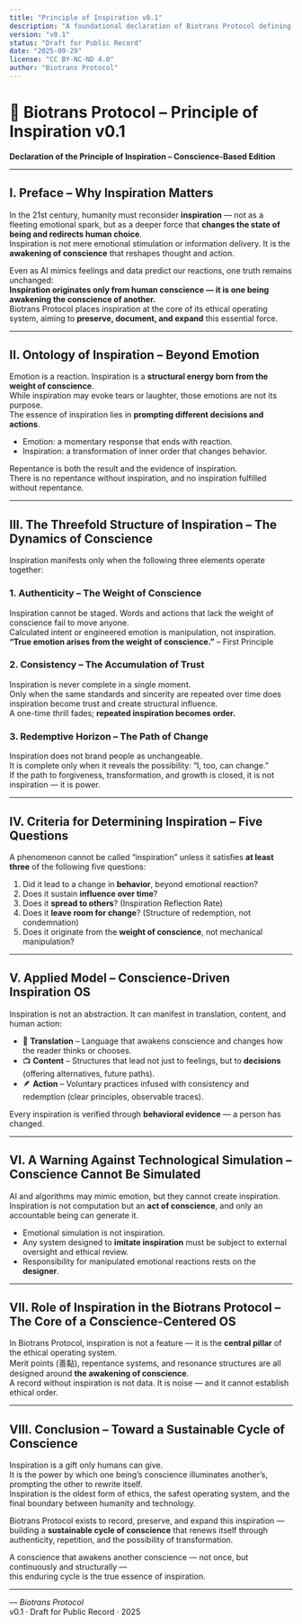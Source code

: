 ```yaml
---
title: "Principle of Inspiration v0.1"
description: "A foundational declaration of Biotrans Protocol defining 'Inspiration' as a conscience-driven force that transforms behavior and reshapes ethical order — beyond emotional simulation. This document establishes the core principles, evaluation criteria, and applied models for integrating inspiration into the ethical operating system."
version: "v0.1"
status: "Draft for Public Record"
date: "2025-09-29"
license: "CC BY-NC-ND 4.0"
author: "Biotrans Protocol"
---
```


# 📜 Biotrans Protocol – Principle of Inspiration v0.1  
**Declaration of the Principle of Inspiration – Conscience-Based Edition**

---

## I. Preface – Why Inspiration Matters

In the 21st century, humanity must reconsider **inspiration** — not as a fleeting emotional spark, but as a deeper force that **changes the state of being and redirects human choice**.  
Inspiration is not mere emotional stimulation or information delivery. It is the **awakening of conscience** that reshapes thought and action.

Even as AI mimics feelings and data predict our reactions, one truth remains unchanged:  
**Inspiration originates only from human conscience — it is one being awakening the conscience of another.**  
Biotrans Protocol places inspiration at the core of its ethical operating system, aiming to **preserve, document, and expand** this essential force.

---

## II. Ontology of Inspiration – Beyond Emotion

Emotion is a reaction. Inspiration is a **structural energy born from the weight of conscience**.  
While inspiration may evoke tears or laughter, those emotions are not its purpose.  
The essence of inspiration lies in **prompting different decisions and actions**.

- Emotion: a momentary response that ends with reaction.  
- Inspiration: a transformation of inner order that changes behavior.

Repentance is both the result and the evidence of inspiration.  
There is no repentance without inspiration, and no inspiration fulfilled without repentance.

---

## III. The Threefold Structure of Inspiration – The Dynamics of Conscience

Inspiration manifests only when the following three elements operate together:

### 1. Authenticity – The Weight of Conscience  
Inspiration cannot be staged. Words and actions that lack the weight of conscience fail to move anyone.  
Calculated intent or engineered emotion is manipulation, not inspiration.  
**“True emotion arises from the weight of conscience.”** – First Principle

### 2. Consistency – The Accumulation of Trust  
Inspiration is never complete in a single moment.  
Only when the same standards and sincerity are repeated over time does inspiration become trust and create structural influence.  
A one-time thrill fades; **repeated inspiration becomes order.**

### 3. Redemptive Horizon – The Path of Change  
Inspiration does not brand people as unchangeable.  
It is complete only when it reveals the possibility: “I, too, can change.”  
If the path to forgiveness, transformation, and growth is closed, it is not inspiration — it is power.

---

## IV. Criteria for Determining Inspiration – Five Questions

A phenomenon cannot be called “inspiration” unless it satisfies **at least three** of the following five questions:

1. Did it lead to a change in **behavior**, beyond emotional reaction?  
2. Does it sustain **influence over time**?  
3. Does it **spread to others**? (Inspiration Reflection Rate)  
4. Does it **leave room for change**? (Structure of redemption, not condemnation)  
5. Does it originate from the **weight of conscience**, not mechanical manipulation?

---

## V. Applied Model – Conscience-Driven Inspiration OS

Inspiration is not an abstraction. It can manifest in translation, content, and human action:

- 📘 **Translation** – Language that awakens conscience and changes how the reader thinks or chooses.  
- 📺 **Content** – Structures that lead not just to feelings, but to **decisions** (offering alternatives, future paths).  
- 🪶 **Action** – Voluntary practices infused with consistency and redemption (clear principles, observable traces).

Every inspiration is verified through **behavioral evidence** — a person has changed.

---

## VI. A Warning Against Technological Simulation – Conscience Cannot Be Simulated

AI and algorithms may mimic emotion, but they cannot create inspiration.  
Inspiration is not computation but an **act of conscience**, and only an accountable being can generate it.

- Emotional simulation is not inspiration.  
- Any system designed to **imitate inspiration** must be subject to external oversight and ethical review.  
- Responsibility for manipulated emotional reactions rests on the **designer**.

---

## VII. Role of Inspiration in the Biotrans Protocol – The Core of a Conscience-Centered OS

In Biotrans Protocol, inspiration is not a feature — it is the **central pillar** of the ethical operating system.  
Merit points (善點), repentance systems, and resonance structures are all designed around **the awakening of conscience**.  
A record without inspiration is not data. It is noise — and it cannot establish ethical order.

---

## VIII. Conclusion – Toward a Sustainable Cycle of Conscience

Inspiration is a gift only humans can give.  
It is the power by which one being’s conscience illuminates another’s, prompting the other to rewrite itself.  
Inspiration is the oldest form of ethics, the safest operating system, and the final boundary between humanity and technology.

Biotrans Protocol exists to record, preserve, and expand this inspiration —  
building a **sustainable cycle of conscience** that renews itself through authenticity, repetition, and the possibility of transformation.

A conscience that awakens another conscience — not once, but continuously and structurally —  
this enduring cycle is the true essence of inspiration.

---

— *Biotrans Protocol*  
v0.1 · Draft for Public Record · 2025
